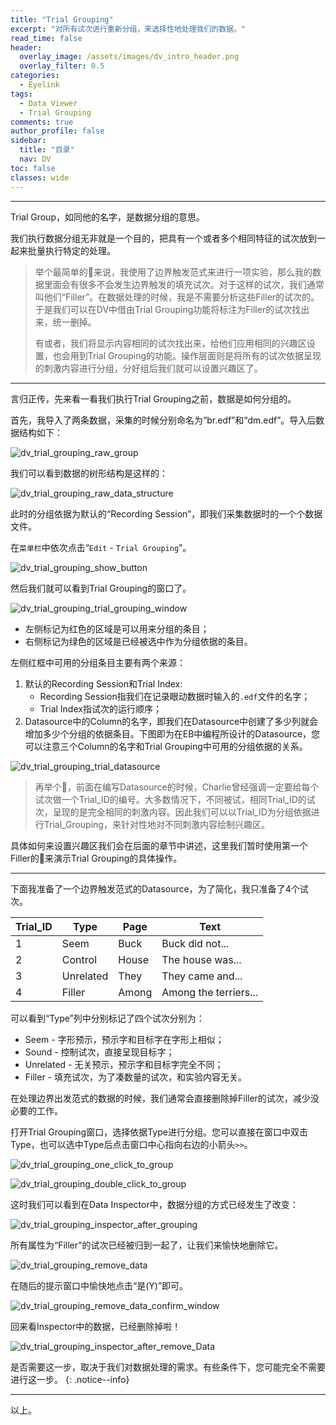 ```yaml
---
title: "Trial Grouping"
excerpt: "对所有试次进行重新分组，来选择性地处理我们的数据。"
read_time: false
header:
  overlay_image: /assets/images/dv_intro_header.png
  overlay_filter: 0.5
categories:
  - Eyelink
tags:
  - Data Viewer
  - Trial Grouping
comments: true
author_profile: false
sidebar:
  title: "目录"
  nav: DV
toc: false
classes: wide
---
```


---

Trial Group，如同他的名字，是数据分组的意思。

我们执行数据分组无非就是一个目的，把具有一个或者多个相同特征的试次放到一起来批量执行特定的处理。

>举个最简单的🌰来说，我使用了边界触发范式来进行一项实验，那么我的数据里面会有很多不会发生边界触发的填充试次。对于这样的试次，我们通常叫他们“Filler”。在数据处理的时候，我是不需要分析这些Filler的试次的。于是我们可以在DV中借由Trial Grouping功能将标注为Filler的试次找出来，统一删掉。
>
>有或者，我们将显示内容相同的试次找出来，给他们应用相同的兴趣区设置，也会用到Trial Grouping的功能。操作层面则是将所有的试次依据呈现的刺激内容进行分组，分好组后我们就可以设置兴趣区了。

---

言归正传，先来看一看我们执行Trial Grouping之前，数据是如何分组的。

首先，我导入了两条数据，采集的时候分别命名为“br.edf”和“dm.edf”。导入后数据结构如下：

![dv_trial_grouping_raw_group](/assets/images/dv_trial_grouping_raw_group.png)

我们可以看到数据的树形结构是这样的：

![dv_trial_grouping_raw_data_structure](/assets/images/dv_trial_grouping_raw_data_structure.png)

此时的分组依据为默认的“Recording Session”，即我们采集数据时的一个个数据文件。

在`菜单栏`中依次点击“`Edit` - `Trial Grouping`”。

![dv_trial_grouping_show_button](/assets/images/dv_trial_grouping_show_button.png)

然后我们就可以看到Trial Grouping的窗口了。

![dv_trial_grouping_trial_grouping_window](/assets/images/dv_trial_grouping_trial_grouping_window.png)

* 左侧标记为红色的区域是可以用来分组的条目；
* 右侧标记为绿色的区域是已经被选中作为分组依据的条目。

左侧红框中可用的分组条目主要有两个来源：

1. 默认的Recording Session和Trial Index:
    * Recording Session指我们在记录眼动数据时输入的`.edf`文件的名字；
    * Trial Index指试次的运行顺序；
2. Datasource中的Column的名字，即我们在Datasource中创建了多少列就会增加多少个分组的依据条目。下图即为在EB中编程所设计的Datasource，您可以注意三个Column的名字和Trial Grouping中可用的分组依据的关系。
    
![dv_trial_grouping_trial_datasource](/assets/images/dv_trial_grouping_trial_datasource.png)

> 再举个🌰，前面在编写Datasource的时候，Charlie曾经强调一定要给每个试次做一个Trial_ID的编号。大多数情况下，不同被试，相同Trial_ID的试次，呈现的是完全相同的刺激内容。因此我们可以以Trial_ID为分组依据进行Trial_Grouping，来针对性地对不同刺激内容绘制兴趣区。

具体如何来设置兴趣区我们会在后面的章节中讲述，这里我们暂时使用第一个Filler的🌰来演示Trial Grouping的具体操作。

---

下面我准备了一个边界触发范式的Datasource，为了简化，我只准备了4个试次。

| Trial_ID | Type      | Page  | Text                  |
|----------|-----------|-------|-----------------------|
| 1        | Seem      | Buck  | Buck did not...       |
| 2        | Control   | House | The house was...      |
| 3        | Unrelated | They  | They came and...      |
| 4        | Filler    | Among | Among the terriers... |

可以看到“Type”列中分别标记了四个试次分别为：
* Seem - 字形预示，预示字和目标字在字形上相似；
* Sound - 控制试次，直接呈现目标字；
* Unrelated - 无关预示，预示字和目标字完全不同；
* Filler - 填充试次，为了凑数量的试次，和实验内容无关。

在处理边界出发范式的数据的时候，我们通常会直接删除掉Filler的试次，减少没必要的工作。

打开Trial Grouping窗口，选择依据Type进行分组。您可以直接在窗口中双击Type，也可以选中Type后点击窗口中心指向右边的小箭头`>>`。

![dv_trial_grouping_one_click_to_group](/assets/images/dv_trial_grouping_one_click_to_group.gif)

![dv_trial_grouping_double_click_to_group](/assets/images/dv_trial_grouping_double_click_to_group.gif)

这时我们可以看到在Data Inspector中，数据分组的方式已经发生了改变：

![dv_trial_grouping_inspector_after_grouping](/assets/images/dv_trial_grouping_inspector_after_grouping.png)

所有属性为“Filler”的试次已经被归到一起了，让我们来愉快地删除它。

![dv_trial_grouping_remove_data](/assets/images/dv_trial_grouping_remove_data.png)

在随后的提示窗口中愉快地点击“是(Y)”即可。

![dv_trial_grouping_remove_data_confirm_window](/assets/images/dv_trial_grouping_remove_data_confirm_window.png)

回来看Inspector中的数据，已经删除掉啦！

![dv_trial_grouping_inspector_after_remove_Data](/assets/images/dv_trial_grouping_inspector_after_remove_Data.png)

是否需要这一步，取决于我们对数据处理的需求。有些条件下，您可能完全不需要进行这一步。
{: .notice--info}

---

以上。
